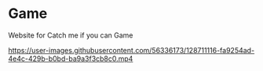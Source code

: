 # Game
Website for Catch me if you can Game

https://user-images.githubusercontent.com/56336173/128711116-fa9254ad-4e4c-429b-b0bd-ba9a3f3cb8c0.mp4

